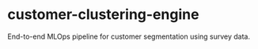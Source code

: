 # customer-clustering-engine
End-to-end MLOps pipeline for customer segmentation using survey data.
